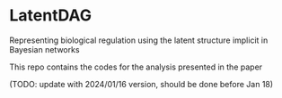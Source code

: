# LatentDAG
Representing biological regulation using the latent structure implicit in Bayesian networks

This repo contains the codes for the analysis presented in the paper

(TODO: update with 2024/01/16 version, should be done before Jan 18)

